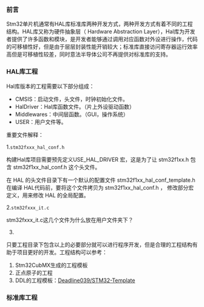 ### 前言

Stm32单片机通常有HAL库标准库两种开发方式，两种开发方式有着不同的工程结构。HAL库又称为硬件抽象层（ Hardware Abstraction Layer），Hal库为开发者提供了许多函数和模块，是开发者能够通过调用对应函数对外设进行操作，代码的可移植性好，但是由于层层封装性能开销较大；标准库直接访问寄存器运行效率高但是可移植性较差，同时意法半导体公司不再提供对标准库的支持。

### HAL库工程

Hal库版本的工程需要以下部分组成：

- CMSIS：启动文件，头文件，时钟初始化文件。
- HalDriver：Hal库函数文件。（片上外设驱动函数）
- Middlewares：中间层函数。（GUI，操作系统）
- USER：用户文件等。

重要文件解释：

1.`stm32fxxx_hal_conf.h`

构建Hal库项目需要预先定义USE_HAL_DRIVER 宏，这是为了让 stm32f1xx.h 包含 stm32f1xx_hal_conf.h 这个头文件。

在 HAL 的头文件目录下有一个默认的配置文件 stm32f1xx_hal_conf_template.h 在编译 HAL代码前，要将这个文件拷贝为 stm32f1xx_hal_conf.h ， 修改部分宏定义，用来修改 HAL 的全局配置。

2.`stm32fxxx_it.c`

stm32fxxx_it.c这几个文件为什么放在用户文件夹下？

3.

只要工程目录下包含以上的必要部分就可以进行程序开发，但是合理的工程结构有助于项目更好的开发。工程结构可以参考：

1. Stm32CubMX生成的工程模板
2. 正点原子的工程
3. DDL的工程模板：[Deadline039/STM32-Template](https://github.com/Deadline039/STM32-Template)

### 标准库工程



